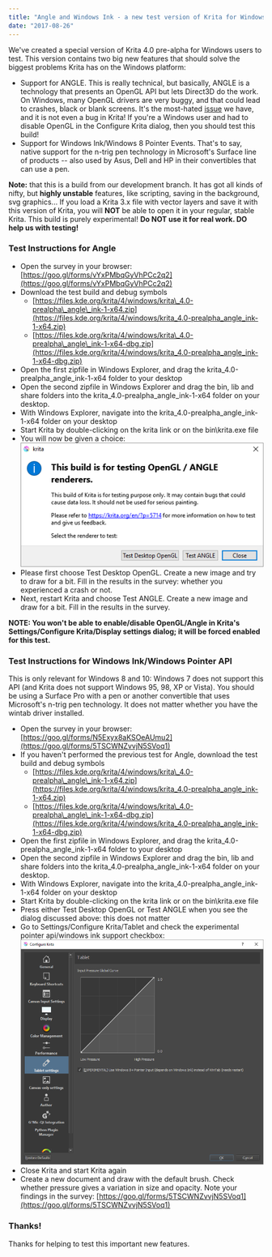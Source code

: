 ```yaml
---
title: "Angle and Windows Ink - a new test version of Krita for Windows"
date: "2017-08-26"
---
```


We've created a special version of Krita 4.0 pre-alpha for Windows users to test. This version contains two big new features that should solve the biggest problems Krita has on the Windows platform:

- Support for ANGLE. This is really technical, but basically, ANGLE is a technology that presents an OpenGL API but lets Direct3D do the work. On Windows, many OpenGL drivers are very buggy, and that could lead to crashes, black or blank screens. It's the most-hated [issue](https://bugs.kde.org/show_bug.cgi?id=360601) we have, and it is not even a bug in Krita! If you're a Windows user and had to disable OpenGL in the Configure Krita dialog, then you should test this build!
- Support for Windows Ink/Windows 8 Pointer Events. That's to say, native support for the n-trig pen technology in Microsoft's Surface line of products -- also used by Asus, Dell and HP in their convertibles that can use a pen.

**Note:** that this is a build from our development branch. It has got all kinds of nifty, but **highly unstable** features, like scripting, saving in the background, svg graphics... If you load a Krita 3.x file with vector layers and save it with this version of Krita, you will **NOT** be able to open it in your regular, stable Krita. This build is purely experimental! **Do NOT use it for real work. DO help us with testing!**

### Test Instructions for Angle

- Open the survey in your browser: [https://goo.gl/forms/vYxPMbqGyVhPCc2q2](https://goo.gl/forms/vYxPMbqGyVhPCc2q2)
- Download the test build and debug symbols
    - [https://files.kde.org/krita/4/windows/krita\_4.0-prealpha\_angle\_ink-1-x64.zip](https://files.kde.org/krita/4/windows/krita_4.0-prealpha_angle_ink-1-x64.zip)
    - [https://files.kde.org/krita/4/windows/krita\_4.0-prealpha\_angle\_ink-1-x64-dbg.zip](https://files.kde.org/krita/4/windows/krita_4.0-prealpha_angle_ink-1-x64-dbg.zip)
- Open the first zipfile in Windows Explorer, and drag the krita\_4.0-prealpha\_angle\_ink-1-x64 folder to your desktop
- Open the second zipfile in Windows Explorer and drag the bin, lib and share folders into the krita\_4.0-prealpha\_angle\_ink-1-x64 folder on your desktop.
- With Windows Explorer, navigate into the krita\_4.0-prealpha\_angle\_ink-1-x64 folder on your desktop
- Start Krita by double-clicking on the krita link or on the bin\\krita.exe file
- You will now be given a choice:[![](images/angle_question.png)](https://krita.org/wp-content/uploads/2017/08/angle_question.png)
- Please first choose Test Desktop OpenGL. Create a new image and try to draw for a bit. Fill in the results in the survey: whether you experienced a crash or not.
- Next, restart Krita and choose Test ANGLE. Create a new image and draw for a bit. Fill in the results in the survey.

**NOTE: You won't be able to enable/disable OpenGL/Angle in Krita's Settings/Configure Krita/Display settings dialog; it will be forced enabled for this test.**

### Test Instructions for Windows Ink/Windows Pointer API

This is only relevant for Windows 8 and 10: Windows 7 does not support this API (and Krita does not support Windows 95, 98, XP or Vista). You should be using a Surface Pro with a pen or another convertible that uses Microsoft's n-trig pen technology. It does not matter whether you have the wintab driver installed.

- Open the survey in your browser: [https://goo.gl/forms/N5Exyx8aKSOeAUmu2](https://goo.gl/forms/5TSCWNZvvjN5SVoq1)
- If you haven't performed the previous test for Angle, download the test build and debug symbols
    - [https://files.kde.org/krita/4/windows/krita\_4.0-prealpha\_angle\_ink-1-x64.zip](https://files.kde.org/krita/4/windows/krita_4.0-prealpha_angle_ink-1-x64.zip)
    - [https://files.kde.org/krita/4/windows/krita\_4.0-prealpha\_angle\_ink-1-x64-dbg.zip](https://files.kde.org/krita/4/windows/krita_4.0-prealpha_angle_ink-1-x64-dbg.zip)
- Open the first zipfile in Windows Explorer, and drag the krita\_4.0-prealpha\_angle\_ink-1-x64 folder to your desktop
- Open the second zipfile in Windows Explorer and drag the bin, lib and share folders into the krita\_4.0-prealpha\_angle\_ink-1-x64 folder on your desktop.
- With Windows Explorer, navigate into the krita\_4.0-prealpha\_angle\_ink-1-x64 folder on your desktop
- Start Krita by double-clicking on the krita link or on the bin\\krita.exe file
- Press either Test Desktop OpenGL or Test ANGLE when you see the dialog discussed above: this does not matter
- Go to Settings/Configure Krita/Tablet and check the experimental pointer api/windows ink support checkbox:[![](images/tablet_support.png)](https://krita.org/wp-content/uploads/2017/08/tablet_support.png)
- Close Krita and start Krita again
- Create a new document and draw with the default brush. Check whether pressure gives a variation in size and opacity. Note your findings in the survey: [https://goo.gl/forms/5TSCWNZvvjN5SVoq1](https://goo.gl/forms/5TSCWNZvvjN5SVoq1)

### Thanks!

Thanks for helping to test this important new features.
